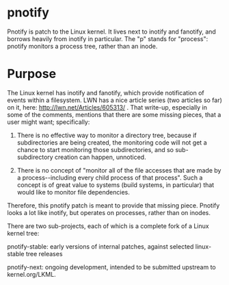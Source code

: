 pnotify
=======

Pnotify is patch to the Linux kernel. It lives next to inotify and fanotify, and borrows heavily from inotify in particular. The "p" stands for "process": pnotify monitors a process tree, rather than an inode.

Purpose
=======

The Linux kernel has inotify and fanotify, which provide notification of events within a filesystem. LWN has a nice article series (two articles so far) on it, here: http://lwn.net/Articles/605313/ . That write-up, especially in some of the comments, mentions that there are some missing pieces, that a user might want; specifically:

1) There is no effective way to monitor a directory tree, because if subdirectories are being created, the monitoring code will not get a chance to start monitoring those subdirectories, and so sub-subdirectory creation can happen, unnoticed.

2) There is no concept of "monitor all of the file accesses that are made by a process--including every child process of that process". Such a concept is of great value to systems (build systems, in particular) that would like to monitor file dependencies.

Therefore, this pnotify patch is meant to provide that missing piece. Pnotify looks a lot like inotify, but operates on processes, rather than on inodes.

There are two sub-projects, each of which is a complete fork of a Linux kernel tree:

pnotify-stable: early versions of internal patches, against selected linux-stable tree releases

pnotify-next: ongoing development, intended to be submitted upstream to kernel.org/LKML.
